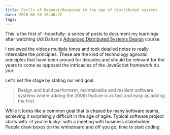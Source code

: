 ```yaml
---
title: Perils of Request/Response in the age of distributed systems
date: 2020-06-26 18:40:22
tags:
---
```


This is the first of -hopefully- a series of posts to document my learnings after watching Udi Dahan's [Advanced Distributed Systems Design](https://learn.particular.net/courses/adsd-online) course.

I reviewed the videos multiple times and took detailed notes to really internalize the principles. These are the kind of technology agnostic principles that have been around for decades and should be relevant for the years to come as opposed the intricacies of the JavaScript framework du jour.

Let's set the stage by stating our end goal.

> Design and build performant, maintainable and resilient software systems where adding the 200th feature is as fast and easy as adding the first.

While it looks like a common goal that is chased by many software teams, achieving it surprisingly difficult in the age of agile. Typical software project starts with -if you're lucky- with a meeting with business stakeholder. People draw boxes on the whiteboard and off you go, time to start coding.